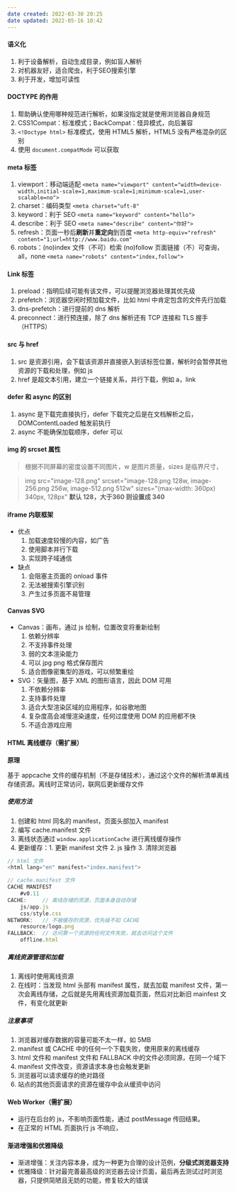 ```yaml
---
date created: 2022-03-30 20:25
date updated: 2022-05-16 10:42
---
```


#### 语义化

1. 利于设备解析，自动生成目录，例如盲人解析
2. 对机器友好，适合爬虫，利于SEO搜索引擎
3. 利于开发，增加可读性

#### DOCTYPE 的作用

1. 帮助确认使用哪种规范进行解析，如果没指定就是使用浏览器自身规范
2. CSS1Compat：标准模式；BackCompat：怪异模式，向后兼容
3. `<!Doctype html>` 标准模式，使用 HTML5 解析，HTML5 没有严格混杂的区别
4. 使用 `document.compatMode` 可以获取

#### meta 标签

1. viewport：移动端适配
   `<meta name="viewport" content="width=device-width,initial-scale=1,maximum-scale=1;minimum-scale=1,user-scalable=no">`
2. charset：编码类型
   `<meta charset="uft-8"`
3. keyword：利于 SEO
   `<meta name="keyword" content="hello">`
4. describe：利于 SEO
   `<meta name="describe" content="你好">`
5. refresh：页面一秒后**刷新**并**重定向**到百度
   `<meta http-equiv="refresh" content="1;url=http://www.baidu.com"`
6. robots：(no)index 文件（不可）检索 (no)follow 页面链接（不）可查询，all，none
   `<meta name="robots" content="index,follow">`

#### Link 标签

1. preload：指明后续可能有该文件，可以提醒浏览器处理其优先级
2. prefetch：浏览器空闲时预加载文件，比如 html 中肯定包含的文件先行加载
3. dns-prefetch：进行提前的 dns 解析
4. preconnect：进行预连接，除了 dns 解析还有 TCP 连接和 TLS 握手（HTTPS）

#### src 与 href

1. src 是资源引用，会下载该资源并直接嵌入到该标签位置，解析时会暂停其他资源的下载和处理，例如 js
2. href 是超文本引用，建立一个链接关系，并行下载，例如 a，link

#### defer 和 async 的区别

1. async 是下载完直接执行，defer 下载完之后是在文档解析之后，DOMContentLoaded 触发前执行
2. async 不能确保加载顺序，defer 可以
#### img 的 srcset 属性

> 根据不同屏幕的密度设置不同图片，w 是图片质量，sizes 是临界尺寸，

> img src="image-128.png" srcset="image-128.png 128w, image-256.png 256w, image-512.png 512w" sizes="(max-width: 360px) 340px, 128px"  **默认 128，大于360 则设置成 340**

#### iframe 内联框架

- 优点
  1. 加载速度较慢的内容，如广告
  2. 使用脚本并行下载
  3. 实现跨子域通信
- 缺点
  1. 会阻塞主页面的 onload 事件
  2. 无法被搜索引擎识别
  3. 产生过多页面不易管理

#### Canvas SVG

- Canvas：画布，通过 js 绘制，位置改变将重新绘制
  1. 依赖分辨率
  2. 不支持事件处理
  3. 弱的文本渲染能力
  4. 可以 jpg png 格式保存图片
  5. 适合图像密集型的游戏，可以频繁重绘
- SVG：矢量图，基于 XML 的图形语言，因此 DOM 可用
  1. 不依赖分辨率
  2. 支持事件处理
  3. 适合大型渲染区域的应用程序，如谷歌地图
  4. 复杂度高会减慢渲染速度，任何过度使用 DOM 的应用都不快
  5. 不适合游戏应用

#### HTML 离线缓存（需扩展）

**原理**

基于 appcache 文件的缓存机制（不是存储技术），通过这个文件的解析清单离线存储资源。离线时正常访问，联网后更新缓存文件

##### 使用方法

1. 创建和 html 同名的 manifest，页面头部加入 manifest
2. 编写 cache.manifest 文件
3. 离线状态通过 `window.applicationCache` 进行离线缓存操作
4. 更新缓存：1. 更新 manifest 文件 2. js 操作 3. 清除浏览器

```js
// html 文件
<html lang="en" manifest="index.manifest">

// cache.manifest 文件
CACHE MANIFEST
	#v0.11
CACHE:     // 离线存储的资源，页面本身自动存储
	js/app.js
	css/style.css
NETWORK:   // 不被缓存的资源，优先级不如 CACHE
	resource/logo.png
FALLBACK:  // 访问第一个资源的任何文件失败，就去访问这个文件
	offline.html
```

##### 离线资源管理和加载

1. 离线时使用离线资源
2. 在线时：当发现 html 头部有 manifest 属性，就去加载 manifest 文件，第一次会离线存储，之后就是先用离线资源加载页面，然后对比新旧 mainfest 文件，有变化就更新

##### 注意事项

1. 浏览器对缓存数据的容量可能不太一样，如 5MB
2. manifest 或 CACHE 中的任何一个下载失败，使用原来的离线缓存
3. html 文件和 manifest 文件和 FALLBACK 中的文件必须同源，在同一个域下
4. manifest 文件改变，资源请求本身也会触发更新
5. 浏览器可以请求缓存的绝对路径
6. 站点的其他页面请求的资源在缓存中会从缓资中访问

#### Web Worker（需扩展）

- 运行在后台的 js，不影响页面性能，通过 postMessage 传回结果。
- 在正常的 HTML 页面执行 js 不响应，

#### 渐进增强和优雅降级

- 渐进增强：关注内容本身，成为一种更为合理的设计范例，**分级式浏览器支持**
- 优雅降级：针对最完善最高级的浏览器去设计页面，最后再去测试过时浏览器，只提供简陋且无妨的功能，修复较大的错误

